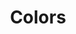 ---
layout: redirect.njk
tags: page
key: colors_en
title: Colors
alternativetitle: The SBB Colors.
redirect: /en/foundation/colors/base-colors/
parent: foundation_en
order: 2
---